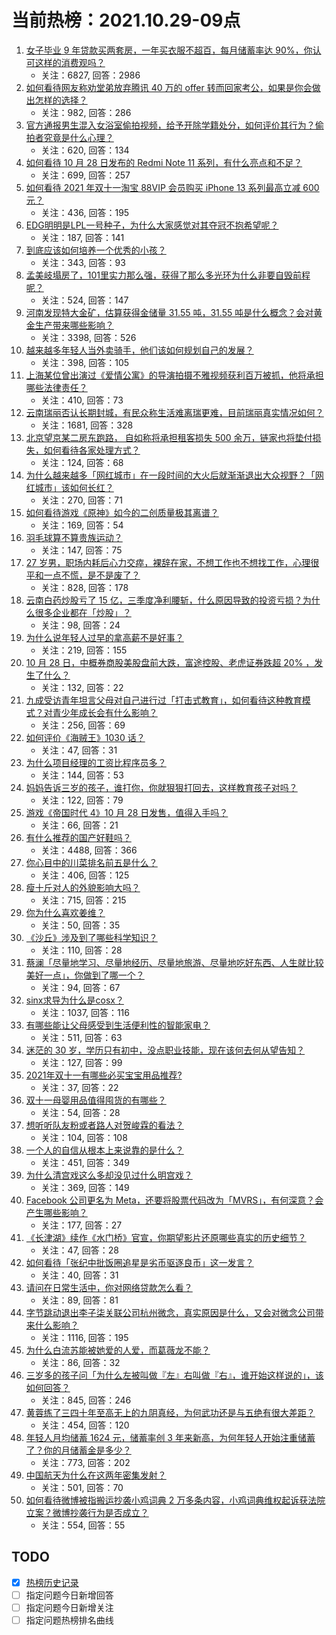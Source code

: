 # 当前热榜：2021.10.29-09点
1. [女子毕业 9 年贷款买两套房，一年买衣服不超百，每月储蓄率达 90%，你认可这样的消费观吗？](https://www.zhihu.com/question/494884237)
    * 关注：6827, 回答：2986
2. [如何看待网友称劝堂弟放弃腾讯 40 万的 offer 转而回家考公，如果是你会做出怎样的选择？](https://www.zhihu.com/question/494706598)
    * 关注：982, 回答：286
3. [官方通报男生混入女浴室偷拍视频，给予开除学籍处分，如何评价其行为？偷拍者究竟是什么心理？](https://www.zhihu.com/question/495079966)
    * 关注：620, 回答：134
4. [如何看待 10 月 28 日发布的 Redmi Note 11 系列，有什么亮点和不足？](https://www.zhihu.com/question/495130434)
    * 关注：699, 回答：257
5. [如何看待 2021 年双十一淘宝 88VIP 会员购买 iPhone 13 系列最高立减 600 元？](https://www.zhihu.com/question/494914748)
    * 关注：436, 回答：195
6. [EDG明明是LPL一号种子，为什么大家感觉对其夺冠不抱希望呢？](https://www.zhihu.com/question/494713768)
    * 关注：187, 回答：141
7. [到底应该如何培养一个优秀的小孩？](https://www.zhihu.com/question/493975306)
    * 关注：343, 回答：93
8. [孟美岐塌房了，101里实力那么强，获得了那么多光环为什么非要自毁前程呢？](https://www.zhihu.com/question/494417194)
    * 关注：524, 回答：147
9. [河南发现特大金矿，估算获得金储量 31.55 吨，31.55 吨是什么概念？会对黄金生产带来哪些影响？](https://www.zhihu.com/question/494845109)
    * 关注：3398, 回答：526
10. [越来越多年轻人当外卖骑手，他们该如何规划自己的发展？](https://www.zhihu.com/question/494907222)
    * 关注：398, 回答：105
11. [上海某位曾出演过《爱情公寓》的导演拍摄不雅视频获利百万被抓，他将承担哪些法律责任？](https://www.zhihu.com/question/495136246)
    * 关注：410, 回答：73
12. [云南瑞丽否认长期封城，有民众称生活难离瑞更难，目前瑞丽真实情况如何？](https://www.zhihu.com/question/494988724)
    * 关注：1681, 回答：328
13. [北京望京某二房东跑路， 自如称将承担租客损失 500 余万，链家也将垫付损失，如何看待各家处理方式？](https://www.zhihu.com/question/495075345)
    * 关注：124, 回答：68
14. [为什么越来越多「网红城市」在一段时间的大火后就渐渐退出大众视野？「网红城市」该如何长红？](https://www.zhihu.com/question/494806365)
    * 关注：270, 回答：71
15. [如何看待游戏《原神》如今的二创质量极其离谱？](https://www.zhihu.com/question/492113293)
    * 关注：169, 回答：54
16. [羽毛球算不算贵族运动？](https://www.zhihu.com/question/494571617)
    * 关注：147, 回答：75
17. [27 岁男，职场内耗后心力交瘁，裸辞在家，不想工作也不想找工作，心理很平和一点不慌，是不是废了？](https://www.zhihu.com/question/494332713)
    * 关注：828, 回答：178
18. [云南白药炒股亏了 15 亿，三季度净利腰斩，什么原因导致的投资亏损？为什么很多企业都在「炒股」？](https://www.zhihu.com/question/495004398)
    * 关注：98, 回答：24
19. [为什么说年轻人过早的拿高薪不是好事？](https://www.zhihu.com/question/494333906)
    * 关注：219, 回答：155
20. [10 月 28 日，中概券商股美股盘前大跌，富途控股、老虎证券跌超 20% ，发生了什么？](https://www.zhihu.com/question/495120408)
    * 关注：132, 回答：22
21. [九成受访青年坦言父母对自己进行过「打击式教育」，如何看待这种教育模式？对青少年成长会有什么影响？](https://www.zhihu.com/question/495062983)
    * 关注：256, 回答：69
22. [如何评价《海贼王》1030 话？](https://www.zhihu.com/question/494854601)
    * 关注：47, 回答：31
23. [为什么项目经理的工资比程序员多？](https://www.zhihu.com/question/491218290)
    * 关注：144, 回答：53
24. [妈妈告诉三岁的孩子，谁打你，你就狠狠打回去，这样教育孩子对吗？](https://www.zhihu.com/question/494751778)
    * 关注：122, 回答：79
25. [游戏《帝国时代 4》10 月 28 日发售，值得入手吗？](https://www.zhihu.com/question/494477095)
    * 关注：66, 回答：21
26. [有什么推荐的国产好鞋吗？](https://www.zhihu.com/question/452510931)
    * 关注：4488, 回答：366
27. [你心目中的川菜排名前五是什么？](https://www.zhihu.com/question/487389317)
    * 关注：406, 回答：125
28. [瘦十斤对人的外貌影响大吗？](https://www.zhihu.com/question/35846120)
    * 关注：715, 回答：215
29. [你为什么喜欢姜维？](https://www.zhihu.com/question/494313165)
    * 关注：50, 回答：35
30. [《沙丘》涉及到了哪些科学知识？](https://www.zhihu.com/question/398752515)
    * 关注：110, 回答：28
31. [蔡澜「尽量地学习、尽量地经历、尽量地旅游、尽量地吃好东西、人生就比较美好一点」，你做到了哪一个？](https://www.zhihu.com/question/494470638)
    * 关注：94, 回答：67
32. [sinx求导为什么是cosx？](https://www.zhihu.com/question/431170314)
    * 关注：1037, 回答：116
33. [有哪些能让父母感受到生活便利性的智能家电？](https://www.zhihu.com/question/345657522)
    * 关注：511, 回答：63
34. [迷茫的 30 岁，学历只有初中，没点职业技能，现在该何去何从望告知？](https://www.zhihu.com/question/494226023)
    * 关注：127, 回答：99
35. [2021年双十一有哪些必买宝宝用品推荐?](https://www.zhihu.com/question/492376650)
    * 关注：37, 回答：22
36. [双十一母婴用品值得囤货的有哪些？](https://www.zhihu.com/question/492367504)
    * 关注：54, 回答：28
37. [想听听队友粉或者路人对贺峻霖的看法？](https://www.zhihu.com/question/492713018)
    * 关注：104, 回答：108
38. [一个人的自信从根本上来说靠的是什么？](https://www.zhihu.com/question/491729132)
    * 关注：451, 回答：349
39. [为什么清宫戏这么多却没见过什么明宫戏？](https://www.zhihu.com/question/293437989)
    * 关注：369, 回答：149
40. [Facebook 公司更名为 Meta，还要将股票代码改为「MVRS」，有何深意？会产生哪些影响？](https://www.zhihu.com/question/495192424)
    * 关注：177, 回答：27
41. [《长津湖》续作《水门桥》官宣，你期望影片还原哪些真实的历史细节？](https://www.zhihu.com/question/495132702)
    * 关注：47, 回答：28
42. [如何看待「张纪中批饭圈追星是劣币驱逐良币」这一发言？](https://www.zhihu.com/question/494990163)
    * 关注：40, 回答：31
43. [请问在日常生活中，你对网络贷款怎么看？](https://www.zhihu.com/question/493231971)
    * 关注：89, 回答：81
44. [字节跳动退出李子柒关联公司杭州微念，真实原因是什么，又会对微念公司带来什么影响？](https://www.zhihu.com/question/494900399)
    * 关注：1116, 回答：195
45. [为什么白流苏能被她爱的人爱，而葛薇龙不能？](https://www.zhihu.com/question/411171773)
    * 关注：86, 回答：32
46. [三岁多的孩子问「为什么左被叫做『左』右叫做『右』，谁开始这样说的」，该如何回答？](https://www.zhihu.com/question/491915795)
    * 关注：845, 回答：246
47. [黄蓉练了三四十年至高无上的九阴真经，为何武功还是与五绝有很大差距？](https://www.zhihu.com/question/493332853)
    * 关注：454, 回答：120
48. [年轻人月均储蓄 1624 元，储蓄率创 3 年来新高，为何年轻人开始注重储蓄了？你的月储蓄金是多少？](https://www.zhihu.com/question/495001712)
    * 关注：773, 回答：202
49. [中国航天为什么在这两年密集发射？](https://www.zhihu.com/question/493944281)
    * 关注：501, 回答：70
50. [如何看待微博被指搬运抄袭小鸡词典 2 万多条内容，小鸡词典维权起诉获法院立案？微博抄袭行为是否成立？](https://www.zhihu.com/question/494283824)
    * 关注：554, 回答：55
## TODO
* [x] [热榜历史记录](hot_history/AllHot.md)
* [ ] 指定问题今日新增回答
* [ ] 指定问题今日新增关注
* [ ] 指定问题热榜排名曲线
